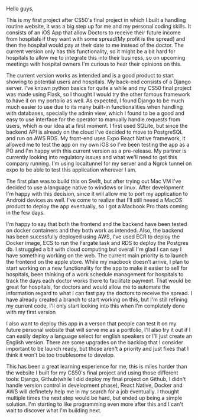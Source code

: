 Hello guys,

This is my first project after CS50's final project in which I built a handling routine website, it was a big step up for me and my personal coding skills. It consists of an iOS App that allow Doctors to receive their future income from hospitals if they want with some spread(My profit is the spread) and then the hospital would pay at their date to me instead of the doctor. The current version only has this functionality, so it might be a bit hard for hospitals to allow me to integrate this into their business, so on upcoming meetings with hospital owners I'm curious to hear their opinions on this.

The current version works as intended and is a good product to start showing to potential users and hospitals. My back-end consists of a Django server. I've known python basics for quite a while and my CS50 final project was made using Flask, so I thought I would try the other famous framework to have it on my portolio as well. As expected, I found Django to be much much easier to use due to its many built-in functionalities when handling with databases, specially the admin view, which I found to be a good and easy to use interface for the operator to manually handle requests from users, which is our idea at a first moment. I first used SQLite, but since the backend API is already on the cloud I've decided to move to PostgreSQL and run on AWS RDS. My front-end uses Expo React Native framework, it allowed me to test the app on my own iOS so I've been testing the app as a PO and I'm happy with this current version as a pre-release. My partner is currently looking into regulatory issues and what we'll need to get this company running. I'm using localtunnel for my server and a Ngrok tunnel on expo to be able to test this application wherever I am.

The first plan was to build this on Swift, but after trying out Mac VM I've decided to use a language native to windows or linux. After development I'm happy with this decision, since it will allow me to port my application to Android devices as well. I've come to realize that I'll still neeed a MacOS product to deploy the app eventually, so I got a Macbook Pro thats coming in the few days.

I'm happy to say that both the frontend and the backend have been tested on docker containers and they both work as intended. Also, the backend has been sucessfully deployed using AWS, I've used ECR to deploy the Docker image, ECS to run the Fargate task and RDS to deploy the Postgres db. I struggled a bit with cloud computing but overall I'm glad I can say I have something working on the web. The current main priority is to launch the frontend on the apple store. While my macbook doesn't arrive, I plan to start working on a new functionality for the app to make it easier to sell for hospitals, been thinking of a work schedule management for hospitals to track the days each doctor works there to facilitate payment. That would be great for hospitals, for doctors and would allow me to automate the information regard to what I can fast pay the doctors to receive the spread. I have already created a branch to start working on this, but I'm still refining my current code, I'll only start looking into this when I'm completely done with my first version

I also want to deploy this app in a verson that people can test it on my future personal website that will serve me as a portfolio, I'll also try it out if I can easily deploy a language select for english speakers or I'll just create an English version. There are some upgrades on the backlog that I consider important to be launch ready, but those aren't a priority and just fixes that I think it won't be too troublesome to develop.

This has been a great learning experience for me, this is miles harder than the website I built for my CS50's final project and using those different tools: Django, Github(while I did deploy my final project on Github, I didn't handle version control in development phase), React Native, Docker and AWS will definetely help me in my search for a job eventually. I thought multiple times the next step would be hard, but ended up being a simple solution. I'm starting to like programming even more after this and I can't wait to discover what I'm building next.